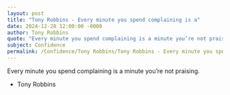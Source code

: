 ```yaml
---
layout: post
title: "Tony Robbins - Every minute you spend complaining is a"
date: 2024-12-28 12:00:00 -0000
author: Tony Robbins
quote: "Every minute you spend complaining is a minute you’re not praising."
subject: Confidence
permalink: /Confidence/Tony Robbins/Tony Robbins - Every minute you spend complaining is a
---
```


Every minute you spend complaining is a minute you’re not praising.

- Tony Robbins
